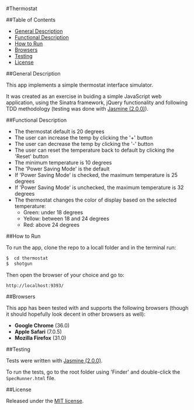 #Thermostat

##Table of Contents

* [General Description](#general-description)
* [Functional Description](#functional-description)
* [How to Run](#how-to-run)
* [Browsers](#browsers)
* [Testing](#testing)
* [License](#license)


##General Description

This app implements a simple thermostat interface simulator.

It was created as an exercise in buiding a simple JavaScript web application, 
using the Sinatra framework, jQuery functionality and following TDD methodology 
(testing was done with [Jasmine (2.0.0)](http://jasmine.github.io/2.0/introduction.html)). 

##Functional Description

* The thermostat default is 20 degrees
* The user can increase the temp by clicking the '+' button
* The user can decrease the temp by clicking the '-' button
* The user can reset the temperature back to default by clicking the 'Reset' button
* The minimum temperature is 10 degrees
* The 'Power Saving Mode' is the default
* If 'Power Saving Mode' is checked, the maximum temperature is 25 degrees
* If 'Power Saving Mode' is unchecked, the maximum temperature is 32 degrees
* The thermostat changes the color of display based on the selected temperature:
    * Green: under 18 degrees
    * Yellow: between 18 and 24 degrees
    * Red: above 24 degrees


##How to Run

To run the app, clone the repo to a locall folder and in the terminal run:

```bash
$  cd thermostat
$  shotgun
```

Then open the browser of your choice and go to:
```
http://localhost:9393/
```

##Browsers

This app has been tested with and supports the following browsers (though
it should hopefully look decent in other browsers as well):

* __Google Chrome__ (36.0)
* __Apple Safari__ (7.0.5)
* __Mozilla Firefox__ (31.0)


##Testing

Tests were written with [Jasmine (2.0.0)](http://jasmine.github.io/2.0/introduction.html).

To run the tests, go to the root folder using 'Finder' and double-click the 
`SpecRunner.html` file.


##License

<p>Released under the <a href="http://www.opensource.org/licenses/MIT">MIT license</a>.</p>

